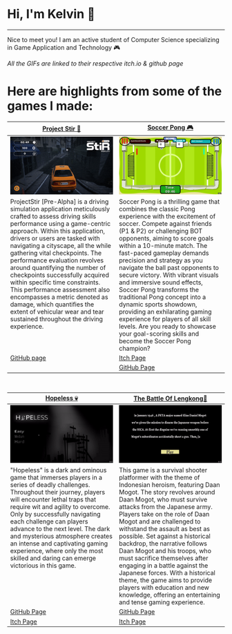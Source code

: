 # Hi, I'm Kelvin 👋
---
Nice to meet you! I am an active student of Computer Science specializing in Game Application and Technology 🎮

*All the GIFs are linked to their respective itch.io & github page*

# Here are highlights from some of the games I made:
<table width="100%">
  <thead>
    <tr>
      <th width="50%"><a href="https://github.com/fajarnadril/Project-Stir">Project Stir 🦠</a></th>
      <th width="50%"><a href="https://kxlvxn.itch.io/soccerpong">Soccer Pong 🎮</a></th>
    </tr>
  </thead>
  <tbody>
    <tr>
      <td><img src="https://github.com/KXLVXN7/KXLVXN7/blob/main/gif/pstir.gif"/></td>
      <td><img src="https://github.com/KXLVXN7/KXLVXN7/blob/main/gif/gif_1.gif"/></td>
    </tr>
    <tr>
      <td valign="text-top">ProjectStir [Pre-Alpha] is a driving simulation application meticulously crafted to assess driving skills performance using a game-centric approach. Within this application, drivers or users are tasked with navigating a cityscape, all the while gathering vital checkpoints. The performance evaluation revolves around quantifying the number of checkpoints successfully acquired within specific time constraints. This performance assessment also encompasses a metric denoted as damage, which quantifies the extent of vehicular wear and tear sustained throughout the driving experience.</td>
      <td valign="text-top"">Soccer Pong is a thrilling game that combines the classic Pong experience with the excitement of soccer. Compete against friends (P1 & P2) or challenging BOT opponents, aiming to score goals within a 10-minute match. The fast-paced gameplay demands precision and strategy as you navigate the ball past opponents to secure victory. With vibrant visuals and immersive sound effects, Soccer Pong transforms the traditional Pong concept into a dynamic sports showdown, providing an exhilarating gaming experience for players of all skill levels. Are you ready to showcase your goal-scoring skills and become the Soccer Pong champion?<div></div></td>
    </tr>
    <tr>
      <td><a href="https://github.com/fajarnadril/Project-Stir">GitHub page</td>
      <td><a href="https://kxlvxn.itch.io/soccerpong">Itch Page</td>
    </tr>
    <tr>
      <td></td>
      <td><a href="https://github.com/KXLVXN7/SoccerPong">GitHub Page</td>
    </tr>
  </tbody>
</table>

<br>

<table width="100%">
  <thead>
    <tr>
      <th width="50%"><a href="">Hopeless 💀</a></th>
      <th width="50%"><a href="">The Battle Of Lengkong🧹</a></th>
    </tr>
  </thead>
  <tbody>
    <tr>
      <td><img src="https://github.com/KXLVXN7/KXLVXN7/blob/main/gif/hpless_1.gif"/></td>
      <td><img src="https://github.com/KXLVXN7/KXLVXN7/blob/main/gif/tbol.gif"/></td>
    </tr>
    <tr>
      <td valign="text-top">"Hopeless" is a dark and ominous game that immerses players in a series of deadly challenges. Throughout their journey, players will encounter lethal traps that require wit and agility to overcome. Only by successfully navigating each challenge can players advance to the next level. The dark and mysterious atmosphere creates an intense and captivating gaming experience, where only the most skilled and daring can emerge victorious in this game.</td>
      <td valign="text-top">This game is a survival shooter platformer with the theme of Indonesian heroism, featuring Daan Mogot. The story revolves around Daan Mogot, who must survive attacks from the Japanese army. Players take on the role of Daan Mogot and are challenged to withstand the assault as best as possible. Set against a historical backdrop, the narrative follows Daan Mogot and his troops, who must sacrifice themselves after engaging in a battle against the Japanese forces. With a historical theme, the game aims to provide players with education and new knowledge, offering an entertaining and tense gaming experience.<br></td>
    </tr>
    <tr>
      <td><a href="https://github.com/KXLVXN7/Hopeless-KXLVXN">GitHub Page</td>
      <td><a href="https://github.com/KXLVXN7/TheBattleOf_Lengkong">GitHub Page</td>
    </tr>
    <tr>
      <td><a href="https://kxlvxn.itch.io/hopeless">Itch Page</td>
      <td><a href="kxlvxn.itch.io/the-battle-of-lengkong">Itch Page</td>
    </tr>
  </tbody>
</table>

